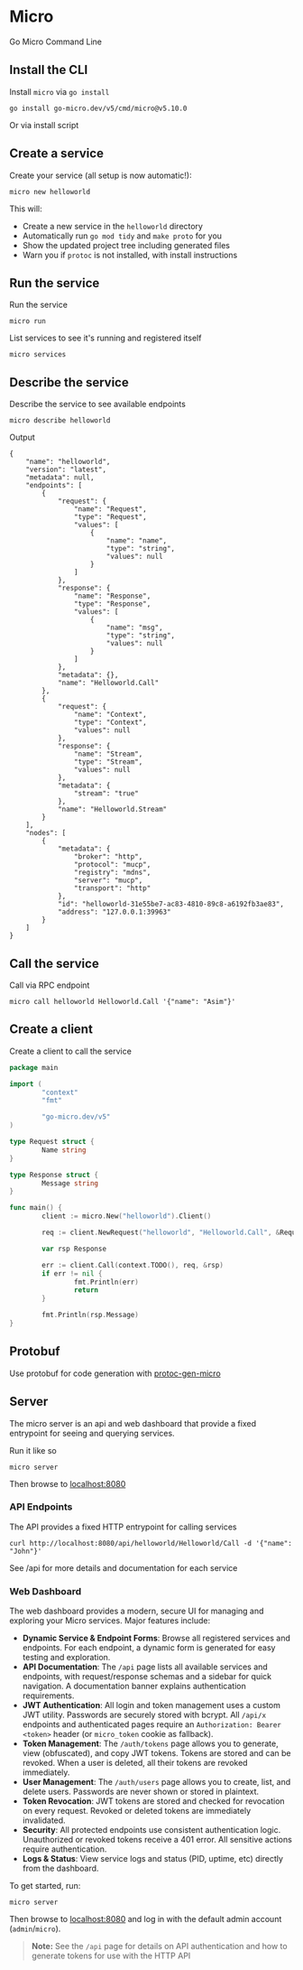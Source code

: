 # Micro

Go Micro Command Line

## Install the CLI

Install `micro` via `go install`

```
go install go-micro.dev/v5/cmd/micro@v5.10.0
```

Or via install script


## Create a service

Create your service (all setup is now automatic!):

```
micro new helloworld
```

This will:
- Create a new service in the `helloworld` directory
- Automatically run `go mod tidy` and `make proto` for you
- Show the updated project tree including generated files
- Warn you if `protoc` is not installed, with install instructions

## Run the service

Run the service

```
micro run
```

List services to see it's running and registered itself

```
micro services
```

## Describe the service

Describe the service to see available endpoints

```
micro describe helloworld
```

Output

```
{
    "name": "helloworld",
    "version": "latest",
    "metadata": null,
    "endpoints": [
        {
            "request": {
                "name": "Request",
                "type": "Request",
                "values": [
                    {
                        "name": "name",
                        "type": "string",
                        "values": null
                    }
                ]
            },
            "response": {
                "name": "Response",
                "type": "Response",
                "values": [
                    {
                        "name": "msg",
                        "type": "string",
                        "values": null
                    }
                ]
            },
            "metadata": {},
            "name": "Helloworld.Call"
        },
        {
            "request": {
                "name": "Context",
                "type": "Context",
                "values": null
            },
            "response": {
                "name": "Stream",
                "type": "Stream",
                "values": null
            },
            "metadata": {
                "stream": "true"
            },
            "name": "Helloworld.Stream"
        }
    ],
    "nodes": [
        {
            "metadata": {
                "broker": "http",
                "protocol": "mucp",
                "registry": "mdns",
                "server": "mucp",
                "transport": "http"
            },
            "id": "helloworld-31e55be7-ac83-4810-89c8-a6192fb3ae83",
            "address": "127.0.0.1:39963"
        }
    ]
}
```

## Call the service

Call via RPC endpoint

```
micro call helloworld Helloworld.Call '{"name": "Asim"}'
```

## Create a client

Create a client to call the service

```go
package main

import (
        "context"
        "fmt"

        "go-micro.dev/v5"
)

type Request struct {
        Name string
}

type Response struct {
        Message string
}

func main() {
        client := micro.New("helloworld").Client()

        req := client.NewRequest("helloworld", "Helloworld.Call", &Request{Name: "John"})

        var rsp Response

        err := client.Call(context.TODO(), req, &rsp)
        if err != nil {
                fmt.Println(err)
                return
        }

        fmt.Println(rsp.Message)
}
```

## Protobuf 

Use protobuf for code generation with [protoc-gen-micro](https://github.com/micro/go-micro/tree/master/cmd/protoc-gen-micro)

## Server

The micro server is an api and web dashboard that provide a fixed entrypoint for seeing and querying services.

Run it like so

```
micro server
```

Then browse to [localhost:8080](http://localhost:8080)

### API Endpoints 

The API provides a fixed HTTP entrypoint for calling services

```
curl http://localhost:8080/api/helloworld/Helloworld/Call -d '{"name": "John"}'
```
See /api for more details and documentation for each service

### Web Dashboard 

The web dashboard provides a modern, secure UI for managing and exploring your Micro services. Major features include:

- **Dynamic Service & Endpoint Forms**: Browse all registered services and endpoints. For each endpoint, a dynamic form is generated for easy testing and exploration.
- **API Documentation**: The `/api` page lists all available services and endpoints, with request/response schemas and a sidebar for quick navigation. A documentation banner explains authentication requirements.
- **JWT Authentication**: All login and token management uses a custom JWT utility. Passwords are securely stored with bcrypt. All `/api/x` endpoints and authenticated pages require an `Authorization: Bearer <token>` header (or `micro_token` cookie as fallback).
- **Token Management**: The `/auth/tokens` page allows you to generate, view (obfuscated), and copy JWT tokens. Tokens are stored and can be revoked. When a user is deleted, all their tokens are revoked immediately.
- **User Management**: The `/auth/users` page allows you to create, list, and delete users. Passwords are never shown or stored in plaintext.
- **Token Revocation**: JWT tokens are stored and checked for revocation on every request. Revoked or deleted tokens are immediately invalidated.
- **Security**: All protected endpoints use consistent authentication logic. Unauthorized or revoked tokens receive a 401 error. All sensitive actions require authentication.
- **Logs & Status**: View service logs and status (PID, uptime, etc) directly from the dashboard.

To get started, run:

```
micro server
```

Then browse to [localhost:8080](http://localhost:8080) and log in with the default admin account (`admin`/`micro`).

> **Note:** See the `/api` page for details on API authentication and how to generate tokens for use with the HTTP API
